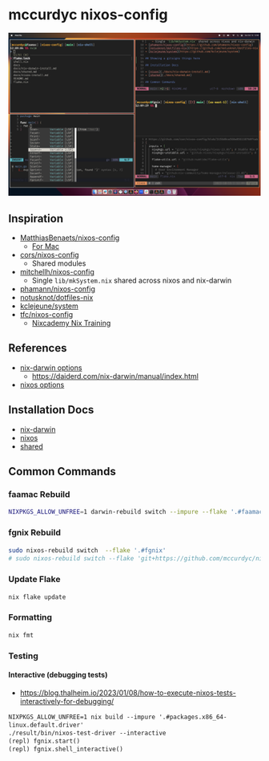 # mccurdyc nixos-config

![](./docs/imgs/screenshot.png)

## Inspiration

- [MatthiasBenaets/nixos-config](https://github.com/MatthiasBenaets/nixos-config/tree/76eea152f56e1a8f4c908b65028e8aa2f7bafaaa)
    - [For Mac](https://github.com/MatthiasBenaets/nixos-config/blob/76eea152f56e1a8f4c908b65028e8aa2f7bafaaa/README.org#nix-darwin-installation-guide)
- [cors/nixos-config](https://github.com/cor/nixos-config/blob/3156d0ca560a8561187b0f4ab3cb25bbbb4ddc9f/flake.nix#L62)
    - Shared modules
- [mitchellh/nixos-config](https://github.com/mitchellh/nixos-config)
    - Single `lib/mkSystem.nix` shared across nixos and nix-darwin
- [phamann/nixos-config](https://github.com/phamann/nixos-config)
- [notusknot/dotfiles-nix](https://github.com/notusknot/dotfiles-nix)
- [kclejeune/system](https://github.com/kclejeune/system)
- [tfc/nixos-config](https://github.com/tfc/nixos-configs/tree/main)
    - [Nixcademy Nix Training](https://nixcademy.com/)

## References

- [nix-darwin options](https://mynixos.com/options)
    - https://daiderd.com/nix-darwin/manual/index.html
- [nixos options](https://search.nixos.org/options)

## Installation Docs

- [nix-darwin](./docs/nix-darwin-install.md)
- [nixos](./docs/nix-darwin-install.md)
- [shared](./docs/shared.md)

## Common Commands

### faamac Rebuild

```bash
NIXPKGS_ALLOW_UNFREE=1 darwin-rebuild switch --impure --flake '.#faamac'
```

### fgnix Rebuild

```bash
sudo nixos-rebuild switch  --flake '.#fgnix'
# sudo nixos-rebuild switch --flake 'git+https://github.com/mccurdyc/nixos-config.git#fgnix'
```

### Update Flake

```bash
nix flake update
```

### Formatting

```bash
nix fmt
```

### Testing

#### Interactive (debugging tests)

- https://blog.thalheim.io/2023/01/08/how-to-execute-nixos-tests-interactively-for-debugging/

```
NIXPKGS_ALLOW_UNFREE=1 nix build --impure '.#packages.x86_64-linux.default.driver'
./result/bin/nixos-test-driver --interactive
(repl) fgnix.start()
(repl) fgnix.shell_interactive()
```
